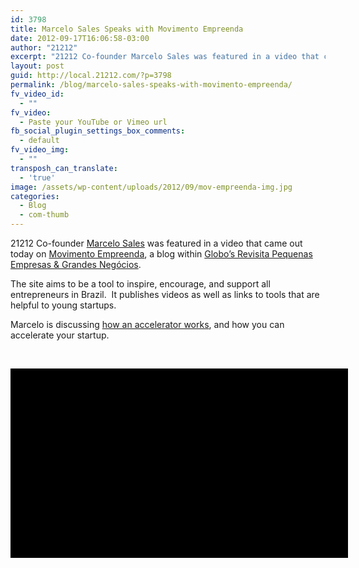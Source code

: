 ```yaml
---
id: 3798
title: Marcelo Sales Speaks with Movimento Empreenda
date: 2012-09-17T16:06:58-03:00
author: "21212"
excerpt: "21212 Co-founder Marcelo Sales was featured in a video that came out today on Movimento Empreenda, a blog within Globo's Revisita Pequenas Empresas & Grandes Negócios."
layout: post
guid: http://local.21212.com/?p=3798
permalink: /blog/marcelo-sales-speaks-with-movimento-empreenda/
fv_video_id:
  - ""
fv_video:
  - Paste your YouTube or Vimeo url
fb_social_plugin_settings_box_comments:
  - default
fv_video_img:
  - ""
transposh_can_translate:
  - 'true'
image: /assets/wp-content/uploads/2012/09/mov-empreenda-img.jpg
categories:
  - Blog
  - com-thumb
---
```

21212 Co-founder [Marcelo Sales](http://local.21212.com/people/marcelo-sales/) was featured in a video that came out today on [Movimento Empreenda](http://movimentoempreenda.revistapegn.globo.com/), a blog within [Globo&#8217;s Revisita Pequenas Empresas & Grandes Negócios](http://revistapegn.globo.com/).

The site aims to be a tool to inspire, encourage, and support all entrepreneurs in Brazil.  It publishes videos as well as links to tools that are helpful to young startups.

Marcelo is discussing [how an accelerator works](http://movimentoempreenda.revistapegn.globo.com/video/2012/09/marcelo-sales-da-21212-explica-como-funcionam-aceleradoras-de-negocios-043.html), and how you can accelerate your startup.

&nbsp;

<div class="player" style="background-color: black; overflow: hidden; width: 540px; height: 303px;" data-player-videosids="2140043" data-player-sitepage="" data-player-displaystretchbutton="true" data-player-displaylightbutton="true" data-player-width="640" data-player-height="360" data-player-autoplay="true" data-player-displaypreviewtooltip="true">
</div>